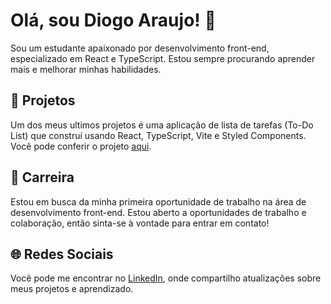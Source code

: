 # Olá, sou Diogo Araujo! 👋

Sou um estudante apaixonado por desenvolvimento front-end, especializado em React e TypeScript. Estou sempre procurando aprender mais e melhorar minhas habilidades.

## 🚀 Projetos

Um dos meus ultimos projetos é uma aplicação de lista de tarefas (To-Do List) que construí usando React, TypeScript, Vite e Styled Components. Você pode conferir o projeto [aqui](https://github.com/oDiogoAraujo/todo-list).

## 💼 Carreira

Estou em busca da minha primeira oportunidade de trabalho na área de desenvolvimento front-end. Estou aberto a oportunidades de trabalho e colaboração, então sinta-se à vontade para entrar em contato!

## 🌐 Redes Sociais

Você pode me encontrar no [LinkedIn](https://www.linkedin.com/in/diogoaraujo18/), onde compartilho atualizações sobre meus projetos e aprendizado.
